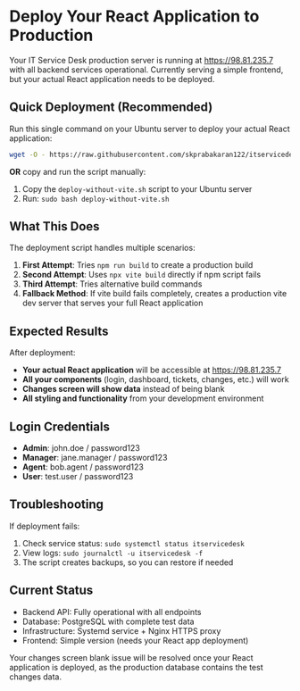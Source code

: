 # Deploy Your React Application to Production

Your IT Service Desk production server is running at https://98.81.235.7 with all backend services operational. Currently serving a simple frontend, but your actual React application needs to be deployed.

## Quick Deployment (Recommended)

Run this single command on your Ubuntu server to deploy your actual React application:

```bash
wget -O - https://raw.githubusercontent.com/skprabakaran122/itservicedesk/main/deploy-without-vite.sh | sudo bash
```

**OR** copy and run the script manually:

1. Copy the `deploy-without-vite.sh` script to your Ubuntu server
2. Run: `sudo bash deploy-without-vite.sh`

## What This Does

The deployment script handles multiple scenarios:

1. **First Attempt**: Tries `npm run build` to create a production build
2. **Second Attempt**: Uses `npx vite build` directly if npm script fails
3. **Third Attempt**: Tries alternative build commands
4. **Fallback Method**: If vite build fails completely, creates a production vite dev server that serves your full React application

## Expected Results

After deployment:
- **Your actual React application** will be accessible at https://98.81.235.7
- **All your components** (login, dashboard, tickets, changes, etc.) will work
- **Changes screen will show data** instead of being blank
- **All styling and functionality** from your development environment

## Login Credentials

- **Admin**: john.doe / password123
- **Manager**: jane.manager / password123
- **Agent**: bob.agent / password123
- **User**: test.user / password123

## Troubleshooting

If deployment fails:
1. Check service status: `sudo systemctl status itservicedesk`
2. View logs: `sudo journalctl -u itservicedesk -f`
3. The script creates backups, so you can restore if needed

## Current Status

- Backend API: Fully operational with all endpoints
- Database: PostgreSQL with complete test data
- Infrastructure: Systemd service + Nginx HTTPS proxy
- Frontend: Simple version (needs your React app deployment)

Your changes screen blank issue will be resolved once your React application is deployed, as the production database contains the test changes data.
